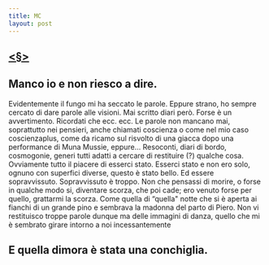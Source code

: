 ```yaml
---
title: MC
layout: post
---
```

## [<§>](www.indicibile.xyz)
## Manco io e non riesco a dire. 
Evidentemente il fungo mi ha seccato le parole. Eppure strano, ho sempre  cercato di dare parole alle visioni. Mai scritto diari però. Forse è un avvertimento. Ricordati che ecc. ecc. Le parole non mancano mai, soprattutto nei pensieri, anche chiamati coscienza o come nel mio caso  coscienzaplus, come da ricamo sul risvolto di una giacca dopo una performance di Muna Mussie,  eppure… 
Resoconti, diari di bordo, cosmogonie, generi tutti adatti a cercare di restituire (?) qualche cosa.  Ovviamente tutto il piacere di esserci stato. Esserci stato e non ero solo, ognuno con superfici diverse,  questo è stato bello. Ed essere sopravvissuto. Sopravvissuto è troppo. Non che pensassi di morire, o  forse in qualche modo si, diventare scorza, che poi cade; ero venuto forse per quello, grattarmi la scorza.  Come quella di “quella" notte che si è aperta ai fianchi di un grande pino e sembrava la madonna del  parto di Piero. 
Non vi restituisco troppe parole dunque ma delle immagini di danza, quello che mi è sembrato girare  intorno a noi incessantemente 
## E quella dimora è stata una conchiglia. 

